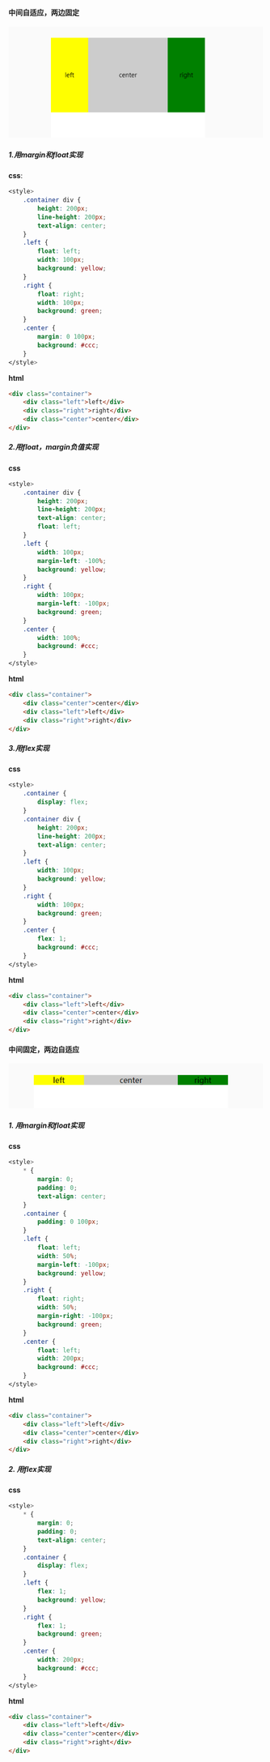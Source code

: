 #### 中间自适应，两边固定
![image](https://github.com/bear-new/picture/blob/master/mardown/2018-05-26/layout1.PNG?raw=true)
##### 1.用margin和float实现
__css__:
```css
<style>
    .container div {
        height: 200px;
        line-height: 200px;
        text-align: center;
    }
    .left {
        float: left;
        width: 100px;
        background: yellow;
    }
    .right {
        float: right;
        width: 100px;
        background: green;
    }
    .center {
        margin: 0 100px;
        background: #ccc;
    }
</style>
```
__html__
```html
<div class="container">
    <div class="left">left</div>
    <div class="right">right</div>
    <div class="center">center</div>
</div>
```
##### 2.用float，margin负值实现
__css__
```css
<style>
    .container div {
        height: 200px;
        line-height: 200px;
        text-align: center;
        float: left;
    }
    .left {
        width: 100px;
        margin-left: -100%;
        background: yellow;
    }
    .right {
        width: 100px;
        margin-left: -100px;
        background: green;
    }
    .center {
        width: 100%;
        background: #ccc;
    }
</style>
```
__html__
```html
<div class="container">
    <div class="center">center</div>
    <div class="left">left</div>
    <div class="right">right</div>
</div>
```
##### 3.用flex实现
__css__
```css
<style>
    .container {
        display: flex;
    }
    .container div {
        height: 200px;
        line-height: 200px;
        text-align: center;
    }
    .left {
        width: 100px;
        background: yellow;
    }
    .right {
        width: 100px;
        background: green;
    }
    .center {
        flex: 1;
        background: #ccc;
    }
</style>
```
__html__
```html
<div class="container">
    <div class="left">left</div>
    <div class="center">center</div>
    <div class="right">right</div>
</div>
```
#### 中间固定，两边自适应
![image](https://github.com/bear-new/picture/blob/master/mardown/2018-05-26/layout2.PNG?raw=true)
##### 1. 用margin和float实现
__css__
```css
<style>
    * {
        margin: 0;
        padding: 0;
        text-align: center;
    }
    .container {
        padding: 0 100px;
    }
    .left {
        float: left;
        width: 50%;
        margin-left: -100px;
        background: yellow;
    }
    .right {
        float: right;
        width: 50%;
        margin-right: -100px;
        background: green;
    }
    .center {
        float: left;
        width: 200px;
        background: #ccc;
    }
</style>
```
__html__
```html
<div class="container">
    <div class="left">left</div>
    <div class="center">center</div>
    <div class="right">right</div>
</div>
```
##### 2. 用flex实现
__css__
```css
<style>
    * {
        margin: 0;
        padding: 0;
        text-align: center;
    }
    .container {
        display: flex;
    }
    .left {
        flex: 1;
        background: yellow;
    }
    .right {
        flex: 1;
        background: green;
    }
    .center {
        width: 200px;
        background: #ccc;
    }
</style>
```
__html__
```html
<div class="container">
    <div class="left">left</div>
    <div class="center">center</div>
    <div class="right">right</div>
</div>
```